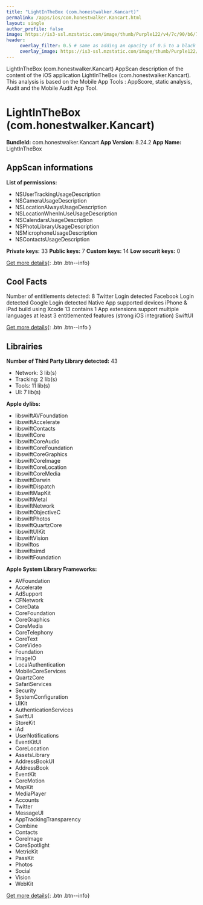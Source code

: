 ```yaml
---
title: "LightInTheBox (com.honestwalker.Kancart)"
permalink: /apps/ios/com.honestwalker.Kancart.html
layout: single
author_profile: false
image: https://is3-ssl.mzstatic.com/image/thumb/Purple122/v4/7c/90/b6/7c90b64f-4c3c-605e-6337-49a4560662e4/contsched.dbbsabyz.png/512x512bb.jpg
header: 
     overlay_filter: 0.5 # same as adding an opacity of 0.5 to a black background
     overlay_image: https://is3-ssl.mzstatic.com/image/thumb/Purple122/v4/7c/90/b6/7c90b64f-4c3c-605e-6337-49a4560662e4/contsched.dbbsabyz.png/512x512bb.jpg
---
```

LightInTheBox (com.honestwalker.Kancart) AppScan description of the content of the iOS application LightInTheBox (com.honestwalker.Kancart). This analysis is based on the Mobile App Tools : AppScore, static analysis, Audit and the Mobile Audit App Tool.

# LightInTheBox (com.honestwalker.Kancart)

**BundleId:** com.honestwalker.Kancart
**App Version:** 8.24.2
**App Name:** LightInTheBox


## AppScan informations 

**List of permissions:** 
- NSUserTrackingUsageDescription
- NSCameraUsageDescription
- NSLocationAlwaysUsageDescription
- NSLocationWhenInUseUsageDescription
- NSCalendarsUsageDescription
- NSPhotoLibraryUsageDescription
- NSMicrophoneUsageDescription
- NSContactsUsageDescription
  
  
**Private keys:** 33
**Public keys:** 7
**Custom keys:** 14
**Low securit keys:** 0
  
[Get more details](/pricing.html){: .btn .btn--info}

## Cool Facts

Number of entitlements detected: 8
Twitter Login detected
Facebook Login detected
Google Login detected
Native App
supported devices iPhone & iPad
build using Xcode 13
contains 1 App extensions
support multiple languages
at least 3 entitlemented features (strong iOS integration)
SwiftUI
  
[Get more details](/pricing.html){: .btn .btn--info }

## Librairies 
**Number of Third Party Library detected:** 43
- Network: 3 lib(s)
- Tracking: 2 lib(s)
- Tools: 11 lib(s)
- UI: 7 lib(s)


**Apple dylibs:**
- libswiftAVFoundation
- libswiftAccelerate
- libswiftContacts
- libswiftCore
- libswiftCoreAudio
- libswiftCoreFoundation
- libswiftCoreGraphics
- libswiftCoreImage
- libswiftCoreLocation
- libswiftCoreMedia
- libswiftDarwin
- libswiftDispatch
- libswiftMapKit
- libswiftMetal
- libswiftNetwork
- libswiftObjectiveC
- libswiftPhotos
- libswiftQuartzCore
- libswiftUIKit
- libswiftVision
- libswiftos
- libswiftsimd
- libswiftFoundation


**Apple System Library Frameworks:**
- AVFoundation
- Accelerate
- AdSupport
- CFNetwork
- CoreData
- CoreFoundation
- CoreGraphics
- CoreMedia
- CoreTelephony
- CoreText
- CoreVideo
- Foundation
- ImageIO
- LocalAuthentication
- MobileCoreServices
- QuartzCore
- SafariServices
- Security
- SystemConfiguration
- UIKit
- AuthenticationServices
- SwiftUI
- StoreKit
- iAd
- UserNotifications
- EventKitUI
- CoreLocation
- AssetsLibrary
- AddressBookUI
- AddressBook
- EventKit
- CoreMotion
- MapKit
- MediaPlayer
- Accounts
- Twitter
- MessageUI
- AppTrackingTransparency
- Combine
- Contacts
- CoreImage
- CoreSpotlight
- MetricKit
- PassKit
- Photos
- Social
- Vision
- WebKit


  
[Get more details](/pricing.html){: .btn .btn--info}

